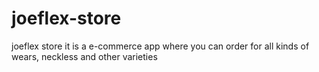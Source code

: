 # joeflex-store
joeflex store it is a e-commerce app where you can order for all kinds of wears, neckless and other varieties

